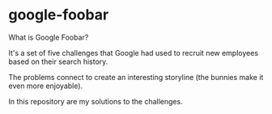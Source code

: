 # google-foobar

What is Google Foobar?





It's a set of five challenges that Google had used to recruit new employees based on their search history.

The problems connect to create an interesting storyline (the bunnies make it even more enjoyable).


In this repository are my solutions to the challenges.


